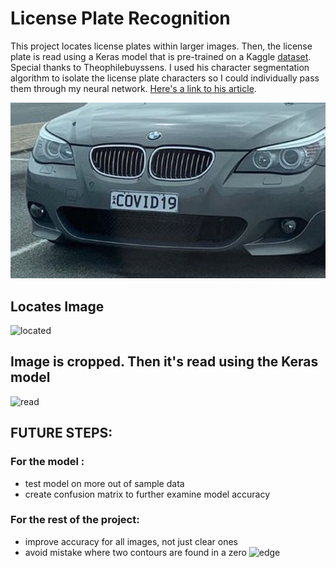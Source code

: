 # License Plate Recognition
This project locates license plates within larger images. Then, the license plate is read using a Keras model that is pre-trained on a Kaggle [dataset](https://www.kaggle.com/aladdinss/license-plate-digits-classification-dataset). 
Special thanks to Theophilebuyssens. I used his character segmentation algorithm to isolate the license plate characters so I could individually pass them through my neural network. [Here's a link to his article](https://medium.com/@theophilebuyssens/license-plate-recognition-using-opencv-yolo-and-keras-f5bfe03afc65). 
 
![bmw](https://github.com/AadarshMahra/License_Plate_Recognition/blob/main/media/bmw.jpg?raw=true)
## Locates Image
![located](https://media.discordapp.net/attachments/699093898915610694/795577611854151680/Screen_Shot_2021-01-04_at_1.00.01_AM.png?width=800&height=462)

## Image is cropped. Then it's read using the Keras model  
![read](https://media.discordapp.net/attachments/699093898915610694/875283469192794122/new_guess.png)


## FUTURE STEPS: 
### For the model : 
- test model on more out of sample data 
- create confusion matrix to further examine model accuracy 

### For the rest of the project: 
- improve accuracy for all images, not just clear ones
- avoid mistake where two contours are found in a zero 
![edge](https://media.discordapp.net/attachments/699093898915610694/875287868824780851/zero_double_contour.png?width=379&amp;height=600")

